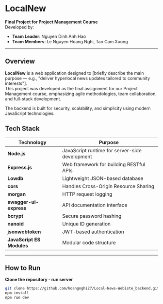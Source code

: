 # LocalNew

**Final Project for Project Management Course**  
Developed by:

- **Team Leader**: Nguyen Dinh Anh Hao
- **Team Members**: Le Nguyen Hoang Nghi, Tao Cam Xuong

---

## Overview

**LocalNew** is a web application designed to [briefly describe the main purpose — e.g., "deliver hyperlocal news updates tailored to community interests"].  
This project was developed as the final assignment for our Project Management course, emphasizing agile methodologies, team collaboration, and full-stack development.

The backend is built for security, scalability, and simplicity using modern JavaScript technologies.

## Tech Stack

| Technology                | Purpose                                        |
| ------------------------- | ---------------------------------------------- |
| **Node.js**               | JavaScript runtime for server-side development |
| **Express.js**            | Web framework for building RESTful APIs        |
| **Lowdb**                 | Lightweight JSON-based database                |
| **cors**                  | Handles Cross-Origin Resource Sharing          |
| **morgan**                | HTTP request logging                           |
| **swagger-ui-express**    | API documentation interface                    |
| **bcrypt**                | Secure password hashing                        |
| **nanoid**                | Unique ID generation                           |
| **jsonwebtoken**          | JWT-based authentication                       |
| **JavaScript ES Modules** | Modular code structure                         |

---

## How to Run

**Clone the repository - run server**

```bash
git clone https://github.com/hoangnghi27/Local-News-Webiste_backend.git
npm install
npm run dev
```
